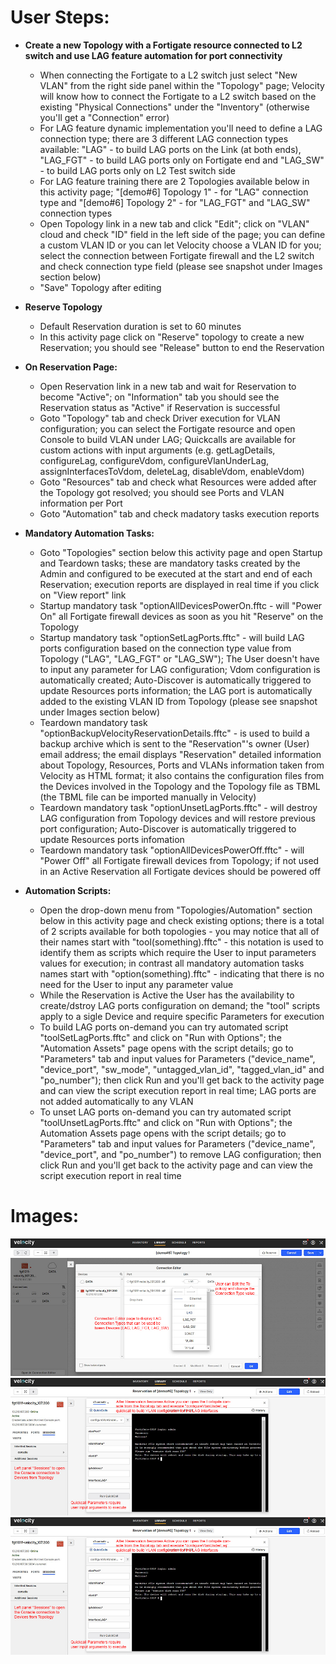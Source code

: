 # User Steps:

* **Create a new Topology with a Fortigate resource connected to L2 switch and use LAG feature automation for port connectivity**
    * When connecting the Fortigate to a L2 switch just select "New VLAN" from the right side panel within the "Topology" page; Velocity will know how to connect the Fortigate to a L2 switch based on the existing "Physical Connections" under the "Inventory" (otherwise you'll get a "Connection" error)
    * For LAG feature dynamic implementation you'll need to define a LAG connection type; there are 3 different LAG connection types available: "LAG" - to build LAG ports on the Link (at both ends), "LAG_FGT" - to build LAG ports only on Fortigate end and "LAG_SW" - to build LAG ports only on L2 Test switch side
    * For LAG feature training there are 2 Topologies available below in this activity page; "\[demo#6\] Topology 1"  - for "LAG" connection type and "\[demo#6\] Topology 2" - for "LAG_FGT" and "LAG_SW" connection types
    * Open Topology link in a new tab and click "Edit"; click on "VLAN" cloud and check "ID" field in the left side of the page; you can define a custom VLAN ID or you can let Velocity choose a VLAN ID for you; select the connection between Fortigate firewall and the L2 switch and check connection type field (please see snapshot under Images section below) 
    * "Save" Topology after editing


* **Reserve Topology**  
    * Default Reservation duration is set to 60 minutes
    * In this activity page click on "Reserve" topology to create a new Reservation; you should see "Release" button to end the Reservation


* **On Reservation Page:**
    * Open Reservation link in a new tab and wait for Reservation to become "Active"; on "Information" tab you should see the Reservation status as "Active" if Reservation is successful 
    * Goto "Topology" tab and check Driver execution for VLAN configuration; you can select the Fortigate resource and open Console to build VLAN under LAG; Quickcalls are available for custom actions with input arguments (e.g. getLagDetails, configureLag, configureVdom, configureVlanUnderLag, assignInterfacesToVdom, deleteLag, disableVdom, enableVdom) 
    * Goto "Resources" tab and check what Resources were added after the Topology got resolved; you should see Ports and VLAN information per Port 
    * Goto "Automation" tab and check madatory tasks execution reports  


* **Mandatory Automation Tasks:**
    * Goto "Topologies" section below this activity page and open Startup and Teardown tasks; these are mandatory tasks created by the Admin and configured to be executed at the start and end of each Reservation; execution reports are displayed in real time if you click on "View report" link
    * Startup mandatory task "optionAllDevicesPowerOn.fftc - will "Power On" all Fortigate firewall devices as soon as you hit "Reserve" on the Topology
    * Startup mandatory task "optionSetLagPorts.fftc" - will build LAG ports configuration based on the connection type value from Topology ("LAG", "LAG_FGT" or "LAG_SW"); The User doesn't have to input any parameter for LAG configuration; Vdom configuration is automatically created; Auto-Discover is automatically triggered to update Resources ports information; the LAG port is automatically added to the existing VLAN ID from Topology (please see snapshot under Images section below)
    * Teardown mandatory task "optionBackupVelocityReservationDetails.fftc" - is used to build a backup archive which is sent to the "Reservation"'s owner (User) email address; the email displays "Reservation" detailed information about Topology, Resources, Ports and VLANs information taken from Velocity as HTML format; it also contains the configuration files from the Devices involved in the Topology and the Topology file as TBML (the TBML file can be imported manually in Velocity)  
    * Teardown mandatory task "optionUnsetLagPorts.fftc" - will destroy LAG configuration from Topology devices and will restore previous port configuration; Auto-Discover is automatically triggered to update Resources ports infomation
    * Teardown mandatory task "optionAllDevicesPowerOff.fftc" - will "Power Off" all Fortigate firewall devices from Topology; if not used in an Active Reservation all Fortigate devices should be powered off


 * **Automation Scripts:**
    * Open the drop-down menu from "Topologies/Automation" section below in this activity page and check existing options; there is a total of 2 scripts available for both topologies - you may notice that all of their names start with "tool(something).fftc" - this notation is used to identify them as scripts which require the User to input parameters values for execution; in contrast all mandatory automation tasks names start with "option(something).fftc" - indicating that there is no need for the User to input any parameter value
    * While the Reservation is Active the User has the availability to create/dstroy LAG ports configuration on demand; the "tool" scripts apply to a sigle Device and require specific Parameters for execution
    * To build LAG ports on-demand you can try automated script "toolSetLagPorts.fftc" and click on "Run with Options"; the "Automation Assets" page opens with the script details; go to "Parameters" tab and input values for Parameters ("device_name", "device_port", "sw_mode", "untagged_vlan_id", "tagged_vlan_id" and "po_number"); then click Run and you'll get back to the activity page and can view the script execution report in real time; LAG ports are not added automatically to any VLAN 
    * To unset LAG ports on-demand you can try automated script "toolUnsetLagPorts.fftc" and click on "Run with Options"; the Automation Assets page opens with the script details; go to "Parameters" tab and input values for Parameters ("device_name", "device_port", and "po_number") to remove LAG configuration; then click Run and you'll get back to the activity page and can view the script execution report in real time 


# Images:
![Image from file](demo6_1.jpg)
![Image from file](demo6_2.jpg)
![Image from file](demo6_2.jpg)


